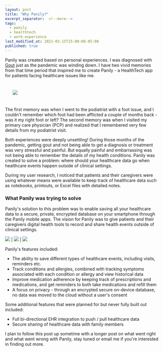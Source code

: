 ```yaml
---
layout: post
title: "Why Panily?"
excerpt_separator:  <!--more-->
tags:
  - panily
  - healthtech
  - work-experience
last_modified_at: 2021-03-15T15:00:00-05:00
published: true
---
```


Panily was created based on personal experiences. I was diagnosed with [Gout](https://www.arthritis.org/diseases/gout) just as the pandemic was winding down. I have two vivid memories from that time period that inspired me to create Panily - a HealthTech app for patients facing healthcare issues like me. 

<p>
    <img style="padding: 25px;" src="/assets/img/why-panily-1.jpg">
</p>

<!--more-->

The first memory was when I went to the podiatrist with a foot issue, and I couldn't remember which foot had been afflicted a couple of months back - was it my right foot or left? The second memory was when I visited my primary care physician (PCP) and realized that I remembered very few details from my podiatrist visit.

Both experiences were deeply unsettling! During those months of the pandemic, getting gout and not being able to get a diagnosis or treatment was very stressful and painful. But equally painful and embarrassing was not being able to remember the details of my health conditions. Panily was created to solve a problem: where should your healthcare data go when healthcare events happen outside of clinical settings.

During my user research, I noticed that patients and their caregivers were using whatever means were available to keep track of healthcare data such as notebooks, printouts, or Excel files with detailed notes. 

### What Panily was trying to solve

Panily's solution to this problem was to enable saving all your healthcare data to a secure, private, encrypted database on your smartphone through the Panily mobile apps. The vision for Panily was to give patients and their caregivers digital health tools to record and share health events outside of clinical settings.

![](/assets/panily.com/www.panily.com/static/img/features/reports_screen.png)  |  ![](/assets/panily.com/www.panily.com/static/img/features/medications_screen.png) | ![](/assets/panily.com/www.panily.com/static/img/features/symptoms_screen.png)  

Panily's features included:
- The ability to save different types of healthcare events, including visits, reminders etc.
- Track conditions and allergies, combined with tracking symptoms associated with each condition or allergy and view historical data
- Improve medication adherence by keeping track of prescriptions and medications, and get reminders to both take medications and refill them
- A focus on privacy - through an encrypted secure on-device database, no data was moved to the cloud without a user's consent

Some additional features that were planned for but never fully built out included:
- Full bi-directional EHR integration to push / pull healthcare data
- Secure sharing of healthcare data with family members

I plan to follow this post up sometime with a longer post on what went right and what went wrong with Panily, stay tuned or email me if you're interested in finding out more.